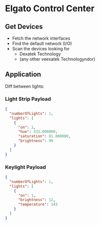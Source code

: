# Elgato Control Center


## Get Devices
- Fetch the network interfaces
- Find the default network (I/O)
- Scan the devices looking for
  - Dexatek Technology
  - (any other veexatek Technologyndor)

## Application

Diff between lights: 

### Light Strip Payload
```json
{
  "numberOfLights": 1,
  "lights": [
    {
      "on": 1,
      "hue": 332.000000,
      "saturation": 81.000000,
      "brightness": 99
    }
  ]
}
```

### Keylight Payload 

```json
{
  "numberOfLights": 1,
  "lights": [
    {
      "on": 1,
      "brightness": 12,
      "temperature": 143
    }
  ]
}
```